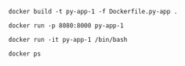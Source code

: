 
```
docker build -t py-app-1 -f Dockerfile.py-app .
```

```
docker run -p 8080:8000 py-app-1  
```


```
docker run -it py-app-1 /bin/bash
```

```
docker ps
```